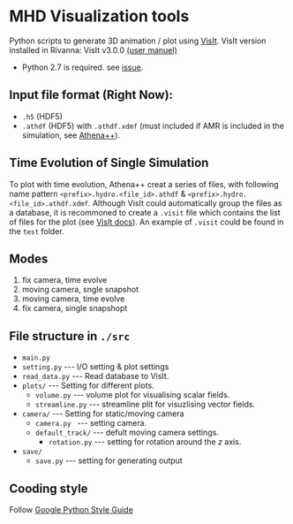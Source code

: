 # MHD Visualization tools 

Python scripts to generate 3D animation / plot using [VisIt](https://visit-dav.github.io/visit-website/index.html).
VisIt version installed in Rivanna: VisIt v3.0.0 [(user manuel)](https://visit-sphinx-github-user-manual.readthedocs.io/en/v3.0.0/cli_manual)

* Python 2.7 is required. see [issue](https://github.com/visit-dav/visit/issues/4648).

<!-- ## Test file
./scorpio-out/g1040_0021.h5 -->

## Input file format (Right Now):
- `.h5` (HDF5)
- `.athdf` (HDF5) with `.athdf.xdmf` (must included if AMR is included in the simulation, see [Athena++](https://github.com/PrincetonUniversity/athena/wiki/SMR-and-AMR)).


## Time Evolution of Single Simulation

To plot with time evolution, Athena++ creat a series of files, with following name pattern `<prefix>.hydro.<file_id>.athdf` & `<prefix>.hydro.<file_id>.athdf.xdmf`. Although VisIt could automatically group the files as a database, it is recommoned to create a `.visit` file which contains the list of files for the plot (see [VisIt docs](https://visit-sphinx-github-user-manual.readthedocs.io/en/v3.0.0/gui_manual/Animation/Animation_basics.html#the-visit-file)). An example of `.visit` could be found in the `test` folder.

## Modes
1. fix camera, time evolve
2. moving camera, sngle snapshot
3. moving camera, time evolve
4. fix camera, single snapshopt

## File structure in `./src`
- `main.py`
- `setting.py`   --- I/O setting & plot settings
- `read_data.py` --- Read database to VisIt.
- `plots/` --- Setting for different plots.
  - `volume.py` --- volume plot for visualising scalar fields.
  - `streamline.py` --- streamline plit for visuzlising vector fields.
- `camera/` --- Setting for static/moving camera
  - `camera.py ` --- setting camera.
  - `default_track/` --- defult moving camera settings.
    - `rotation.py` --- setting for rotation around the $z$ axis.
- `save/`
  - `save.py`  --- setting for generating output

## Cooding style
Follow [Google Python Style Guide](https://google.github.io/styleguide/pyguide.html)

